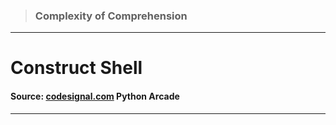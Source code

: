 > ### Complexity of Comprehension 
 --- 
 # Construct Shell
 #### Source: [codesignal.com](https://codesignal.com/) Python Arcade 
 --- 
